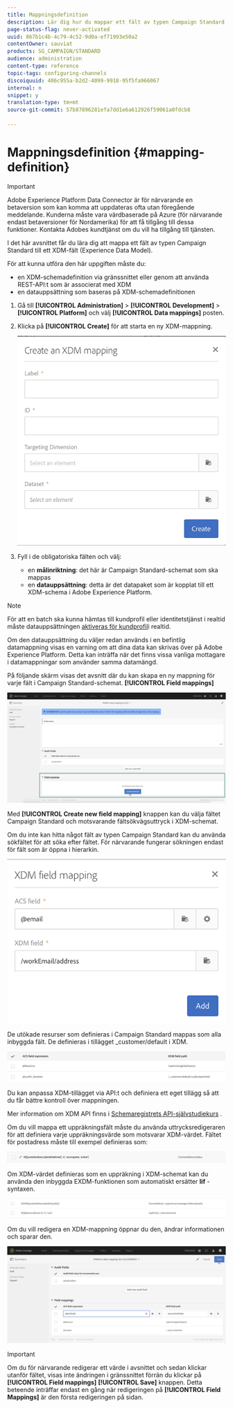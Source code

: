```yaml
---
title: Mappningsdefinition
description: Lär dig hur du mappar ett fält av typen Campaign Standard till ett XDM-fält (Experience Data Model).
page-status-flag: never-activated
uuid: 867b1c4b-4c79-4c52-9d0a-ef71993e50a2
contentOwner: sauviat
products: SG_CAMPAIGN/STANDARD
audience: administration
content-type: reference
topic-tags: configuring-channels
discoiquuid: 406c955a-b2d2-4099-9918-95f5fa966067
internal: n
snippet: y
translation-type: tm+mt
source-git-commit: 57b87896281efa7dd1e6a612926f59061a0fdcb8

---
```



# Mappningsdefinition {#mapping-definition}

>[!IMPORTANT]
>
>Adobe Experience Platform Data Connector är för närvarande en betaversion som kan komma att uppdateras ofta utan föregående meddelande. Kunderna måste vara värdbaserade på Azure (för närvarande endast betaversioner för Nordamerika) för att få tillgång till dessa funktioner. Kontakta Adobes kundtjänst om du vill ha tillgång till tjänsten.

I det här avsnittet får du lära dig att mappa ett fält av typen Campaign Standard till ett XDM-fält (Experience Data Model).

För att kunna utföra den här uppgiften måste du:

* en XDM-schemadefinition via gränssnittet eller genom att använda REST-API:t som är associerat med XDM
* en datauppsättning som baseras på XDM-schemadefinitionen

1. Gå till **[!UICONTROL Administration]** > **[!UICONTROL Development]** > **[!UICONTROL Platform]** och välj **[!UICONTROL Data mappings]** posten.

1. Klicka på **[!UICONTROL Create]** för att starta en ny XDM-mappning.

   ![](assets/aep_createmapping.png)

1. Fyll i de obligatoriska fälten och välj:

   * en **målinriktning**: det här är Campaign Standard-schemat som ska mappas
   * en **datauppsättning**: detta är det datapaket som är kopplat till ett XDM-schema i Adobe Experience Platform.

>[!NOTE]
>
>För att en batch ska kunna hämtas till kundprofil eller identitetstjänst i realtid måste datauppsättningen [aktiveras för kundprofil](https://docs.adobe.com/content/help/en/experience-platform/rtcdp/intro/get-started.html)i realtid.
>
>Om den datauppsättning du väljer redan används i en befintlig datamappning visas en varning om att dina data kan skrivas över på Adobe Experience Platform. Detta kan inträffa när det finns vissa vanliga mottagare i datamappningar som använder samma datamängd.

På följande skärm visas det avsnitt där du kan skapa en ny mappning för varje fält i Campaign Standard-schemat. **[!UICONTROL Field mappings]**

![](assets/aep_fieldmappings.png)

Med **[!UICONTROL Create new field mapping]** knappen kan du välja fältet Campaign Standard och motsvarande fältsökvägsuttryck i XDM-schemat.

Om du inte kan hitta något fält av typen Campaign Standard kan du använda sökfältet för att söka efter fältet. För närvarande fungerar sökningen endast för fält som är öppna i hierarkin.

![](assets/aep_mapfield.png)

De utökade resurser som definieras i Campaign Standard mappas som alla inbyggda fält. De definieras i tillägget _customer/default i XDM.

![](assets/aep_fieldscusmapping.png)

Du kan anpassa XDM-tillägget via API:t och definiera ett eget tillägg så att du får bättre kontroll över mappningen.

Mer information om XDM API finns i [Schemaregistrets API-självstudiekurs](https://docs.adobe.com/content/help/en/experience-platform/xdm/api/getting-started.html) .

Om du vill mappa ett uppräkningsfält måste du använda uttrycksredigeraren för att definiera varje uppräkningsvärde som motsvarar XDM-värdet. Fältet för postadress måste till exempel definieras som:

![](assets/aep_enummapping.png)

Om XDM-värdet definieras som en uppräkning i XDM-schemat kan du använda den inbyggda EXDM-funktionen som automatiskt ersätter **lif** -syntaxen.

![](assets/aep_enummappingexdm.png)

Om du vill redigera en XDM-mappning öppnar du den, ändrar informationen och sparar den.

![](assets/aep_editmapping.png)

>[!IMPORTANT]
>
>Om du för närvarande redigerar ett värde i avsnittet och sedan klickar utanför fältet, visas inte ändringen i gränssnittet förrän du klickar på **[!UICONTROL Field mappings]** **[!UICONTROL Save]** knappen. Detta beteende inträffar endast en gång när redigeringen på **[!UICONTROL Field Mappings]** är den första redigeringen på sidan.
